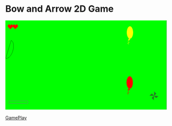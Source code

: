 # Bow and Arrow 2D Game

![](https://github.com/CristiSandu/BowAndArrow2D/blob/main/IMG/B%26A.PNG)

[GamePlay](https://youtu.be/gR7sjpT8Glk)
